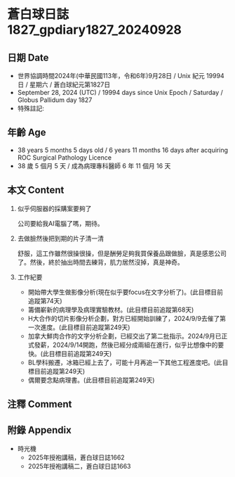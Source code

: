 [_metadata_:encoding]: - "utf-8"
[_metadata_:language]: - "zh-Hant-TW"
[_metadata_:fileformat]: - "markdown"
[_metadata_:MIME_type]: - "text/plain"
[_metadata_:markdown_version]: - "commonmark version 0.30"
[_metadata_:markdown_spec]: - "https://spec.commonmark.org/0.30/"

# 蒼白球日誌1827_gpdiary1827_20240928 #

## 日期 Date ##

* 世界協調時間2024年(中華民國113年，令和6年)9月28日 / Unix 紀元 19994 日 / 星期六 / 蒼白球紀元第1827日
* September 28, 2024 (UTC) / 19994 days since Unix Epoch / Saturday / Globus Pallidum day 1827
* 特殊註記:

## 年齡 Age ##

* 38 years 5 months 5 days old / 6 years 11 months 16 days after acquiring ROC Surgical Pathology Licence
* 38 歲 5 個月 5 天 / 成為病理專科醫師 6 年 11 個月 16 天

## 本文 Content ##

1. 似乎伺服器的採購案要夠了

    公司要給我AI電腦了嗎，期待。

2. 去做臉然後把到期的片子清一清

    舒服，這工作雖然很操很操，但是酬勞足夠我買保養品跟做臉，真是感恩公司了。然後，終於抽出時間去練背，肌力居然沒掉，真是神奇。

2. 工作紀要

    - 開始帶大學生做影像分析(現在似乎要focus在文字分析了)。(此目標目前追蹤第74天)
    - 籌備嶄新的病理學及病理實驗教材。(此目標目前追蹤第68天)
    - H大合作的切片影像分析企劃，對方已經開始訓練了，2024/9/9去催了第一次進度。(此目標目前追蹤第249天)
    - 加拿大鮮肉合作的文字分析企劃，已經交出了第二批指示。2024/9月已正式發薪，2024/9/14開跑，然後已經分成兩組在進行，似乎比想像中的要快。(此目標目前追蹤第249天)
    - BL學科搬遷，冰箱已經上去了，可能十月再追一下其他工程進度吧。(此目標目前追蹤第249天)
    - 偶爾要念點病理書。(此目標目前追蹤第249天)

## 注釋 Comment ##


## 附錄 Appendix ##

* 時光機
    - 2025年授袍講稿，蒼白球日誌1662
    - 2025年授袍講稿二，蒼白球日誌1663
